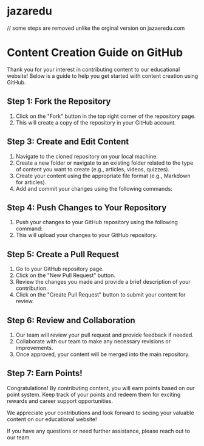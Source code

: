 # jazaredu

// some steps are removed unlike the orginal version on jazaeredu.com

# Content Creation Guide on GitHub

Thank you for your interest in contributing content to our educational website! Below is a guide to help you get started with content creation using GitHub.

## Step 1: Fork the Repository

1. Click on the "Fork" button in the top right corner of the repository page.
2. This will create a copy of the repository in your GitHub account.



## Step 3: Create and Edit Content

1. Navigate to the cloned repository on your local machine.
2. Create a new folder or navigate to an existing folder related to the type of content you want to create (e.g., articles, videos, quizzes).
3. Create your content using the appropriate file format (e.g., Markdown for articles).
4. Add and commit your changes using the following commands:


## Step 4: Push Changes to Your Repository

1. Push your changes to your GitHub repository using the following command:
2. This will upload your changes to your GitHub repository.

## Step 5: Create a Pull Request

1. Go to your GitHub repository page.
2. Click on the "New Pull Request" button.
3. Review the changes you made and provide a brief description of your contribution.
4. Click on the "Create Pull Request" button to submit your content for review.

## Step 6: Review and Collaboration

1. Our team will review your pull request and provide feedback if needed.
2. Collaborate with our team to make any necessary revisions or improvements.
3. Once approved, your content will be merged into the main repository.

## Step 7: Earn Points!

Congratulations! By contributing content, you will earn points based on our point system. Keep track of your points and redeem them for exciting rewards and career support opportunities.

We appreciate your contributions and look forward to seeing your valuable content on our educational website!

If you have any questions or need further assistance, please reach out to our team.

